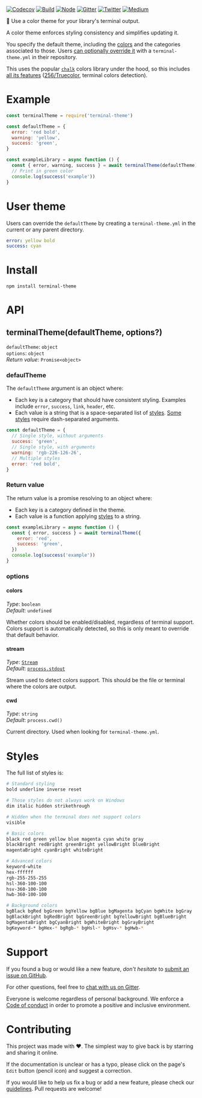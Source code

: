 [![Codecov](https://img.shields.io/codecov/c/github/ehmicky/terminal-theme.svg?label=tested&logo=codecov)](https://codecov.io/gh/ehmicky/terminal-theme)
[![Build](https://github.com/ehmicky/terminal-theme/workflows/Build/badge.svg)](https://github.com/ehmicky/terminal-theme/actions)
[![Node](https://img.shields.io/node/v/terminal-theme.svg?logo=node.js)](https://www.npmjs.com/package/terminal-theme)
[![Gitter](https://img.shields.io/gitter/room/ehmicky/terminal-theme.svg?logo=gitter)](https://gitter.im/ehmicky/terminal-theme)
[![Twitter](https://img.shields.io/badge/%E2%80%8B-twitter-4cc61e.svg?logo=twitter)](https://twitter.com/intent/follow?screen_name=ehmicky)
[![Medium](https://img.shields.io/badge/%E2%80%8B-medium-4cc61e.svg?logo=medium)](https://medium.com/@ehmicky)

🎨 Use a color theme for your library's terminal output.

A color theme enforces styling consistency and simplifies updating it.

You specify the default theme, including the [colors](#styles) and the
categories associated to those. Users [can optionally override it](#user-theme)
with a `terminal-theme.yml` in their repository.

This uses the popular [`chalk`](https://github.com/chalk/chalk) colors library
under the hood, so this includes
[all its features](https://github.com/chalk/chalk#highlights)
([256/Truecolor](#styles), terminal colors detection).

# Example

```js
const terminalTheme = require('terminal-theme')

const defaultTheme = {
  error: 'red bold',
  warning: 'yellow',
  success: 'green',
}

const exampleLibrary = async function () {
  const { error, warning, success } = await terminalTheme(defaultTheme)
  // Print in green color
  console.log(success('example'))
}
```

# User theme

Users can override the `defaultTheme` by creating a `terminal-theme.yml` in the
current or any parent directory.

```yml
error: yellow bold
success: cyan
```

# Install

```
npm install terminal-theme
```

# API

## terminalTheme(defaultTheme, options?)

`defaultTheme`: `object`\
`options`: `object`\
_Return value_: `Promise<object>`

### defaulTheme

The `defaultTheme` argument is an object where:

- Each key is a category that should have consistent styling. Examples include
  `error`, `success`, `link`, `header`, etc.
- Each value is a string that is a space-separated list of [styles](#styles).
  [Some styles](#styles) require dash-separated arguments.

```js
const defaultTheme = {
  // Single style, without arguments
  success: 'green',
  // Single style, with arguments
  warning: 'rgb-226-126-26',
  // Multiple styles
  error: 'red bold',
}
```

### Return value

The return value is a promise resolving to an object where:

- Each key is a category defined in the theme.
- Each value is a function applying [styles](#styles) to a string.

```js
const exampleLibrary = async function () {
  const { error, success } = await terminalTheme({
    error: 'red',
    success: 'green',
  })
  console.log(success('example'))
}
```

### options

#### colors

_Type_: `boolean`\
_Default_: `undefined`

Whether colors should be enabled/disabled, regardless of terminal support.
Colors support is automatically detected, so this is only meant to override that
default behavior.

#### stream

_Type_:
[`Stream`](https://nodejs.org/api/stream.html#stream_class_stream_writable)\
_Default_: [`process.stdout`](https://nodejs.org/api/process.html#process_process_stdout)

Stream used to detect colors support. This should be the file or terminal where
the colors are output.

#### cwd

_Type_: `string`\
_Default_: `process.cwd()`

Current directory. Used when looking for `terminal-theme.yml`.

# Styles

The full list of styles is:

```sh
# Standard styling
bold underline inverse reset

# Those styles do not always work on Windows
dim italic hidden strikethrough

# Hidden when the terminal does not support colors
visible

# Basic colors
black red green yellow blue magenta cyan white gray
blackBright redBright greenBright yellowBright blueBright
magentaBright cyanBright whiteBright

# Advanced colors
keyword-white
hex-ffffff
rgb-255-255-255
hsl-360-100-100
hsv-360-100-100
hwb-360-100-100

# Background colors
bgBlack bgRed bgGreen bgYellow bgBlue bgMagenta bgCyan bgWhite bgGray
bgBlackBright bgRedBright bgGreenBright bgYellowBright bgBlueBright
bgMagentaBright bgCyanBright bgWhiteBright bgGrayBright
bgKeyword-* bgHex-* bgRgb-* bgHsl-* bgHsv-* bgHwb-*
```

# Support

If you found a bug or would like a new feature, _don't hesitate_ to
[submit an issue on GitHub](../../issues).

For other questions, feel free to
[chat with us on Gitter](https://gitter.im/ehmicky/terminal-theme).

Everyone is welcome regardless of personal background. We enforce a
[Code of conduct](CODE_OF_CONDUCT.md) in order to promote a positive and
inclusive environment.

# Contributing

This project was made with ❤️. The simplest way to give back is by starring and
sharing it online.

If the documentation is unclear or has a typo, please click on the page's `Edit`
button (pencil icon) and suggest a correction.

If you would like to help us fix a bug or add a new feature, please check our
[guidelines](CONTRIBUTING.md). Pull requests are welcome!

<!-- Thanks go to our wonderful contributors: -->

<!-- ALL-CONTRIBUTORS-LIST:START -->
<!-- prettier-ignore-start -->
<!-- markdownlint-disable -->
<!--
<table>
  <tr>
    <td align="center"><a href="https://twitter.com/ehmicky"><img src="https://avatars2.githubusercontent.com/u/8136211?v=4?s=100" width="100px;" alt=""/><br /><sub><b>ehmicky</b></sub></a><br /><a href="https://github.com/ehmicky/terminal-theme/commits?author=ehmicky" title="Code">💻</a> <a href="#design-ehmicky" title="Design">🎨</a> <a href="#ideas-ehmicky" title="Ideas, Planning, & Feedback">🤔</a> <a href="https://github.com/ehmicky/terminal-theme/commits?author=ehmicky" title="Documentation">📖</a></td>
  </tr>
</table>

-->
<!-- markdownlint-restore -->
<!-- prettier-ignore-end -->

<!-- ALL-CONTRIBUTORS-LIST:END -->
